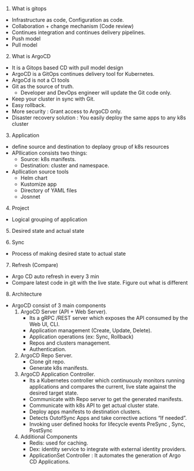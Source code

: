 1. What is gitops
- Infrastructure as code, Configuration as code.
- Collaboration + change mechanism (Code review)
- Continues integration and continues delivery pipelines.
- Push model
- Pull model


2. What is ArgoCD
- It is a Gitops based CD with pull model design
- ArgoCD is a GitOps continues delivery tool for Kubernetes.
- ArgoCd is not a CI tools
- Git as the source of truth.
    - Developer and DevOps engineer will update the Git code only.
- Keep your cluster in sync with Git.
- Easy rollback.
- More security : Grant access to ArgoCD only.
- Disaster recovery solution : You easily deploy the same apps to any k8s cluster

3. Application
- define source and destination to deplaoy group of k8s resources
- APllication consists two things:
    - Source: k8s manifests.
    - Destination: cluster and namespace.
- Apllication source tools
    - Helm chart
    - Kustomize app
    - Directory of YAML files
    - Josnnet

4. Project
- Logical grouping of application


5. Desired state and actual state

6. Sync
- Process of making desired state to actual state

7. Refresh (Compare)
- Argo CD auto refresh in every 3 min
- Compare latest code in git with the live state. Figure out what is different

8. Architecture
- ArgoCD consist of 3 main components
    1. ArgoCD Server (API + Web Server).
        - Its a gRPC /REST server which exposes the API consumed by the Web UI, CLI.
        - Application management (Create, Update, Delete).
        - Application operations (ex: Sync, Rollback)
        - Repos and clusters management.
        - Authentication.
    2. ArgoCD Repo Server.
        - Clone git repo.
        - Generate k8s manifests.
    3. ArgoCD Application Controller.
        - Its a Kubernetes controller which continuously monitors running applications and compares the current, live state against the desired target state.
        - Communicate with Repo server to get the generated manifests.
        - Communicate with k8s API to get actual cluster state.
        - Deploy apps manifests to destination clusters.
        - Detects OutofSync Apps and take corrective actions “If needed”.
        - Invoking user defined hooks for lifecycle events PreSync , Sync, PostSync
    4. Additional Components
        - Redis: used for caching.
        - Dex: identity service to integrate with external identity providers.
        - ApplicationSet Controller : It automates the generation of Argo CD Applications.